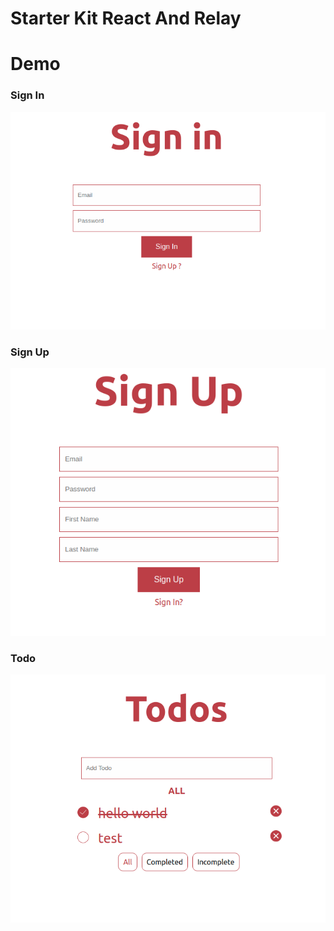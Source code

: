 # Starter Kit React And Relay
# Demo
### Sign In
![login](./assets/login.png)
### Sign Up
![signup](./assets/signup.png)
### Todo
![Todo](./assets/demo.png)